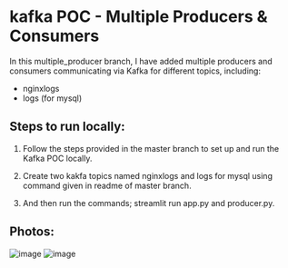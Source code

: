 # kafka POC - Multiple Producers & Consumers

In this multiple_producer branch, I have added multiple producers and consumers communicating via Kafka for different topics, including:
- nginxlogs
- logs (for mysql)

## Steps to run locally:

1. Follow the steps provided in the master branch to set up and run the Kafka POC locally.

2. Create two kakfa topics named nginxlogs and logs for mysql using command given in readme of master branch.

3. And then run the commands; streamlit run app.py and producer.py.

## Photos:
![image](https://github.com/user-attachments/assets/b18730e0-f358-4037-92e6-5803440c89b8)
![image](https://github.com/user-attachments/assets/7ef14faa-a1e7-4642-8f0a-9918b6e0f926)


